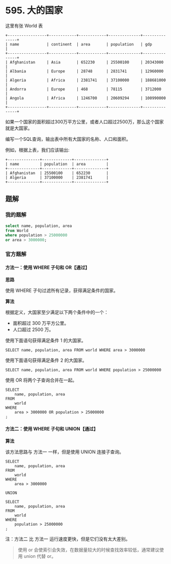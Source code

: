 # 595. 大的国家

这里有张 World 表

```
+-----------------+------------+------------+--------------+---------------+
| name            | continent  | area       | population   | gdp           |
+-----------------+------------+------------+--------------+---------------+
| Afghanistan     | Asia       | 652230     | 25500100     | 20343000      |
| Albania         | Europe     | 28748      | 2831741      | 12960000      |
| Algeria         | Africa     | 2381741    | 37100000     | 188681000     |
| Andorra         | Europe     | 468        | 78115        | 3712000       |
| Angola          | Africa     | 1246700    | 20609294     | 100990000     |
+-----------------+------------+------------+--------------+---------------+
```

如果一个国家的面积超过300万平方公里，或者人口超过2500万，那么这个国家就是大国家。

编写一个SQL查询，输出表中所有大国家的名称、人口和面积。

例如，根据上表，我们应该输出:

```
+--------------+-------------+--------------+
| name         | population  | area         |
+--------------+-------------+--------------+
| Afghanistan  | 25500100    | 652230       |
| Algeria      | 37100000    | 2381741      |
+--------------+-------------+--------------+
```



## 题解

### 我的题解

```sql
select name, population, area 
from World 
where population > 25000000
or area > 3000000;
```



### 官方题解

#### 方法一：使用 WHERE 子句和 OR【通过】
**思路**

使用 WHERE 子句过滤所有记录，获得满足条件的国家。

**算法**

根据定义，大国家至少满足以下两个条件中的一个：

- 面积超过 300 万平方公里。
- 人口超过 2500 万。

使用下面语句获得满足条件 1 的大国家。

```mysql
SELECT name, population, area FROM world WHERE area > 3000000
```

使用下面语句获得满足条件 2 的大国家。

```mysql
SELECT name, population, area FROM world WHERE population > 25000000
```

使用 OR 将两个子查询合并在一起。

```mysql
SELECT
    name, population, area
FROM
    world
WHERE
    area > 3000000 OR population > 25000000
;
```



#### 方法二：使用 WHERE 子句和 UNION【通过】
**算法**

该方法思路与 方法一 一样，但是使用 UNION 连接子查询。

```mysql
SELECT
    name, population, area
FROM
    world
WHERE
    area > 3000000
    
UNION

SELECT
    name, population, area
FROM
    world
WHERE
    population > 25000000
;
```



注：方法二 比 方法一 运行速度更快，但是它们没有太大差别。



> 使用 or 会使索引会失效，在数据量较大的时候查找效率较低，通常建议使用 union 代替 or。